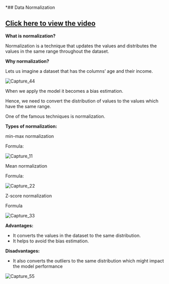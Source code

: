 *## Data Normalization

## [Click here to view the video](https://drive.google.com/file/d/1-ISdOLO7Ic8_arebYQtTYqgWD6mnUIij/view?usp=sharing)

**What is normalization?**

Normalization is a technique that  updates the values and distributes the values in the same range 
throughout the dataset.

**Why normalization?**

Lets us imagine a dataset that has the columns’ age and their income.

![Capture_44](https://user-images.githubusercontent.com/79050917/135712969-32ed6c1c-75e1-4e43-a012-d8522529718a.PNG)


When we apply the model it becomes a bias estimation.

Hence, we need to convert the distribution of values to the values which have the same range.

One of the famous techniques is normalization.

**Types of normalization:**

min-max normalization 

Formula: 

![Capture_11](https://user-images.githubusercontent.com/79050917/135712975-acc4a104-770a-4740-b9fa-cf0b73f4a6ee.PNG)


Mean normalization

Formula:

![Capture_22](https://user-images.githubusercontent.com/79050917/135712981-1bebb70e-95a2-4245-9412-6575d55fa192.PNG)


Z-score normalization

Formula

![Capture_33](https://user-images.githubusercontent.com/79050917/135712985-11c02c54-582c-4df8-bf6d-50426f820289.PNG)


**Advantages:**

- It converts the values in the dataset to the same distribution.
- It helps to avoid the bias estimation.

**Disadvantages:**

- It also converts the outliers to the same distribution which might impact the model performance


![Capture_55](https://user-images.githubusercontent.com/79050917/135713011-485db494-c6f0-452d-877c-91ac17e6fb4a.PNG)
